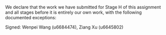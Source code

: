 We declare that the work we have submitted for Stage H of this assignment and all stages before it is entirely our own work, with the following documented exceptions:



Signed: Wenpei Wang (u6684474), Ziang Xu (u6645802)

